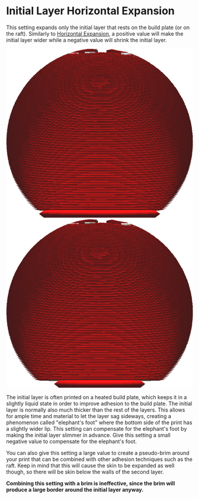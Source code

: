 Initial Layer Horizontal Expansion
====
This setting expands only the initial layer that rests on the build plate (or on the raft). Similarly to [Horizontal Expansion](xy_offset.md), a positive value will make the initial layer wider while a negative value will shrink the initial layer.

<!--screenshot {
"image_path": "xy_offset_layer_0_original.png",
"models": [
    {
        "script": "d1.scad",
        "transformation": ["scale(0.5)"]
    }
],
"camera_position": [0, 30, 0],
"camera_lookat": [0, 0, 0],
"settings": {"xy_offset_layer_0": 0},
"colours": 16
}-->
<!--screenshot {
"image_path": "xy_offset_layer_0_enabled.png",
"models": [
    {
        "script": "d1.scad",
        "transformation": ["scale(0.5)"]
    }
],
"camera_position": [0, 30, 0],
"camera_lookat": [0, 0, 0],
"settings": {"xy_offset_layer_0": -0.6},
"colours": 16
}-->
![The original model](../images/xy_offset_layer_0_original.png)
![The intial layer is shrunk](../images/xy_offset_layer_0_enabled.png)

The initial layer is often printed on a heated build plate, which keeps it in a slightly liquid state in order to improve adhesion to the build plate. The initial layer is normally also much thicker than the rest of the layers. This allows for ample time and material to let the layer sag sideways, creating a phenomenon called "elephant's foot" where the bottom side of the print has a slightly wider lip. This setting can compensate for the elephant's foot by making the initial layer slimmer in advance. Give this setting a small negative value to compensate for the elephant's foot.

You can also give this setting a large value to create a pseudo-brim around your print that can be combined with other adhesion techniques such as the raft. Keep in mind that this will cause the skin to be expanded as well though, so there will be skin below the walls of the second layer.

**Combining this setting with a brim is ineffective, since the brim will produce a large border around the initial layer anyway.**
